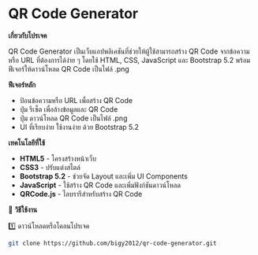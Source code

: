 # QR Code Generator

**เกี่ยวกับโปรเจค**

QR Code Generator เป็นเว็บแอปพลิเคชันที่ช่วยให้ผู้ใช้สามารถสร้าง QR Code จากข้อความหรือ URL ที่ต้องการได้ง่าย ๆ โดยใช้ HTML, CSS, JavaScript และ Bootstrap 5.2 พร้อมฟีเจอร์ให้ดาวน์โหลด QR Code เป็นไฟล์ .png

**ฟีเจอร์หลัก**

- ป้อนข้อความหรือ URL เพื่อสร้าง QR Code
- ปุ่ม รีเซ็ต เพื่อล้างข้อมูลและ QR Code
- ปุ่ม ดาวน์โหลด QR Code เป็นไฟล์ .png
- UI ที่เรียบง่าย ใช้งานง่าย ด้วย Bootstrap 5.2

**เทคโนโลยีที่ใช้**

- **HTML5** - โครงสร้างหน้าเว็บ
- **CSS3** - ปรับแต่งสไตล์
- **Bootstrap 5.2** - ช่วยจัด Layout และเพิ่ม UI Components
- **JavaScript** - ใช้สร้าง QR Code และเพิ่มฟังก์ชันดาวน์โหลด
- **QRCode.js** - ไลบรารีสำหรับสร้าง QR Code

🚀 **วิธีใช้งาน**

1️⃣ ดาวน์โหลดหรือโคลนโปรเจค

```bash
git clone https://github.com/bigy2012/qr-code-generator.git
```
